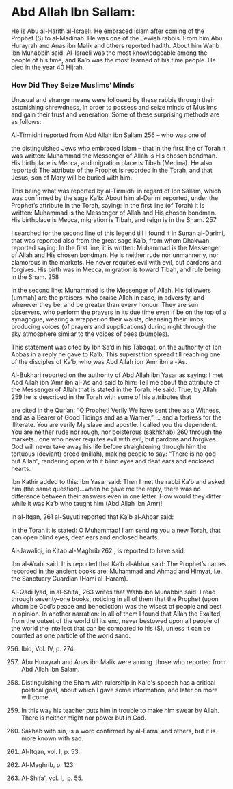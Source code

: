 Abd Allah Ibn Sallam:
=====================

  
  
  

He is Abu al-Harith al-Israeli. He embraced Islam after coming of the
Prophet (S) to al-Madinah. He was one of the Jewish rabbis. From him Abu
Hurayrah and Anas ibn Malik and others reported hadith. About him Wahb
ibn Munabbih said: Al-Israeli was the most knowledgeable among the
people of his time, and Ka’b was the most learned of his time people. He
died in the year 40 Hijrah.

### How Did They Seize Muslims’ Minds

Unusual and strange means were followed by these rabbis through their
astonishing shrewdness, in order to possess and seize minds of Muslims
and gain their trust and veneration. Some of these surprising methods
are as follows:

Al-Tirmidhi reported from Abd Allah ibn Sallam <span
id="_anchor_256"></span>256 – who was one of

the distinguished Jews who embraced Islam – that in the first line of
Torah it was written: Muhammad the Messenger of Allah is His chosen
bondman. His birthplace is Mecca, and migration place is Tibah (Medina).
He also reported: The attribute of the Prophet is recorded in the Torah,
and that Jesus, son of Mary will be buried with him.

This being what was reported by al-Tirmidhi in regard of Ibn Sallam,
which was confirmed by the sage Ka’b: About him al-Darimi reported,
under the Prophet’s attribute in the Torah, saying: In the first line
(of Torah) it is written: Muhammad is the Messenger of Allah and His
chosen bondman. His birthplace is Mecca, migration is Tibah, and reign
is in the Sham. <span id="_anchor_257"></span>257

I searched for the second line of this legend till I found it in Sunan
al-Darimi, that was reported also from the great sage Ka’b, from whom
Dhakwan reported saying: In the first line, it is written: Muhammad is
the Messenger of Allah and His chosen bondman. He is neither rude nor
unmannerly, nor clamorous in the markets. He never requites evil with
evil, but pardons and forgives. His birth was in Mecca, migration is
toward Tibah, and rule being in the Sham. <span
id="_anchor_258"></span>258

In the second line: Muhammad is the Messenger of Allah. His followers
(ummah) are the praisers, who praise Allah in ease, in adversity, and
wherever they be, and be greater than every honour. They are sun
observers, who perform the prayers in its due time even if be on the top
of a synagogue, wearing a wrapper on their waists, cleansing their
limbs, producing voices (of prayers and supplications) during night
through the sky atmosphere similar to the voices of bees (bumbles).

This statement was cited by Ibn Sa’d in his Tabaqat, on the authority of
Ibn Abbas in a reply he gave to Ka’b. This superstition spread till
reaching one of the disciples of Ka’b, who was Abd Allah ibn ‘Amr ibn
al-’As.

Al-Bukhari reported on the authority of Abd Allah ibn Yasar as saying: I
met Abd Allah ibn ‘Amr ibn al-’As and said to him: Tell me about the
attribute of the Messenger of Allah that is stated in the Torah. He
said: True, by Allah <span id="_anchor_259"></span>259 he is described
in the Torah with some of his attributes that

are cited in the Qur’an: “O Prophet! Verily We have sent thee as a
Witness, and as a Bearer of Good Tidings and as a Warner,” ... and a
fortress for the illiterate. You are verily My slave and apostle. I
called you the dependent. You are neither rude nor rough, nor boisterous
(sakhkhab) <span id="_anchor_260"></span>260 through the markets...one
who never requites evil with evil, but pardons and forgives. God will
never take away his life before straightening through him the tortuous
(deviant) creed (millah), making people to say: “There is no god but
Allah”, rendering open with it blind eyes and deaf ears and enclosed
hearts.

Ibn Kathir added to this: Ibn Yasar said: Then I met the rabbi Ka’b and
asked him (the same question)...when he gave me the reply, there was no
difference between their answers even in one letter. How would they
differ while it was Ka’b who taught him (Abd Allah ibn Amr)!

In al-Itqan, <span id="_anchor_261"></span>261 al-Suyuti reported that
Ka’b al-Ahbar said:

In the Torah it is stated: O Muhammad! I am sending you a new Torah,
that can open blind eyes, deaf ears and enclosed hearts.

Al-Jawaliqi, in Kitab al-Maghrib <span id="_anchor_262"></span>262 , is
reported to have said:

Ibn al-A’rabi said: It is reported that Ka’b al-Ahbar said: The
Prophet’s names recorded in the ancient books are: Muhammad and Ahmad
and Himyat, i.e. the Sanctuary Guardian (Hami al-Haram).

Al-Qadi Iyad, in al-Shifa’, <span id="_anchor_263"></span>263 writes
that Wahb ibn Munabbih said: I read through seventy-one books, noticing
in all of them that the Prophet (upon whom be God’s peace and
benediction) was the wisest of people and best in opinion. In another
narration: In all of them I found that Allah the Exalted, from the
outset of the world till its end, never bestowed upon all people of the
world the intellect that can be compared to his (S), unless it can be
counted as one particle of the world sand.

  

256. Ibid, Vol. IV, p. 274.

257. Abu Hurayrah and Anas ibn Malik were among  those who reported from
Abd Allah ibn Salam.

258. Distinguishing the Sham with rulership in Ka'b's speech has a
critical political goal, about which I gave some information, and later
on more will come.

259. In this way his teacher puts him in trouble to make him swear by
Allah. There is neither might nor power but in God.

260. Sakhab with sin, is a word confirmed by al-Farra' and others, but
it is more known with sad.

261. Al-Itqan, vol. I, p. 53.

262. Al-Maghrib, p. 123.

263. Al-Shifa', vol. I,  p. 55.
